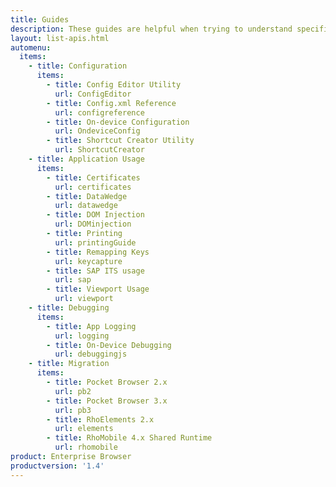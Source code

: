 ```yaml
---
title: Guides
description: These guides are helpful when trying to understand specific concepts related to Enterprise Browser features.
layout: list-apis.html
automenu:
  items:
    - title: Configuration
      items:
        - title: Config Editor Utility
          url: ConfigEditor
        - title: Config.xml Reference
          url: configreference
        - title: On-device Configuration
          url: OndeviceConfig
        - title: Shortcut Creator Utility
          url: ShortcutCreator
    - title: Application Usage
      items:
        - title: Certificates
          url: certificates
        - title: DataWedge
          url: datawedge
        - title: DOM Injection
          url: DOMinjection
        - title: Printing
          url: printingGuide
        - title: Remapping Keys
          url: keycapture
        - title: SAP ITS usage
          url: sap
        - title: Viewport Usage
          url: viewport
    - title: Debugging
      items:
        - title: App Logging
          url: logging
        - title: On-Device Debugging
          url: debuggingjs
    - title: Migration
      items:
        - title: Pocket Browser 2.x
          url: pb2
        - title: Pocket Browser 3.x
          url: pb3
        - title: RhoElements 2.x
          url: elements
        - title: RhoMobile 4.x Shared Runtime
          url: rhomobile
product: Enterprise Browser
productversion: '1.4'
---
```


